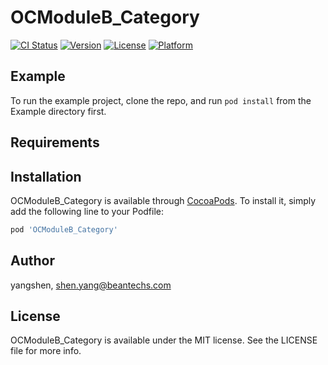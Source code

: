 # OCModuleB_Category

[![CI Status](https://img.shields.io/travis/yangshen/OCModuleB_Category.svg?style=flat)](https://travis-ci.org/yangshen/OCModuleB_Category)
[![Version](https://img.shields.io/cocoapods/v/OCModuleB_Category.svg?style=flat)](https://cocoapods.org/pods/OCModuleB_Category)
[![License](https://img.shields.io/cocoapods/l/OCModuleB_Category.svg?style=flat)](https://cocoapods.org/pods/OCModuleB_Category)
[![Platform](https://img.shields.io/cocoapods/p/OCModuleB_Category.svg?style=flat)](https://cocoapods.org/pods/OCModuleB_Category)

## Example

To run the example project, clone the repo, and run `pod install` from the Example directory first.

## Requirements

## Installation

OCModuleB_Category is available through [CocoaPods](https://cocoapods.org). To install
it, simply add the following line to your Podfile:

```ruby
pod 'OCModuleB_Category'
```

## Author

yangshen, shen.yang@beantechs.com

## License

OCModuleB_Category is available under the MIT license. See the LICENSE file for more info.
